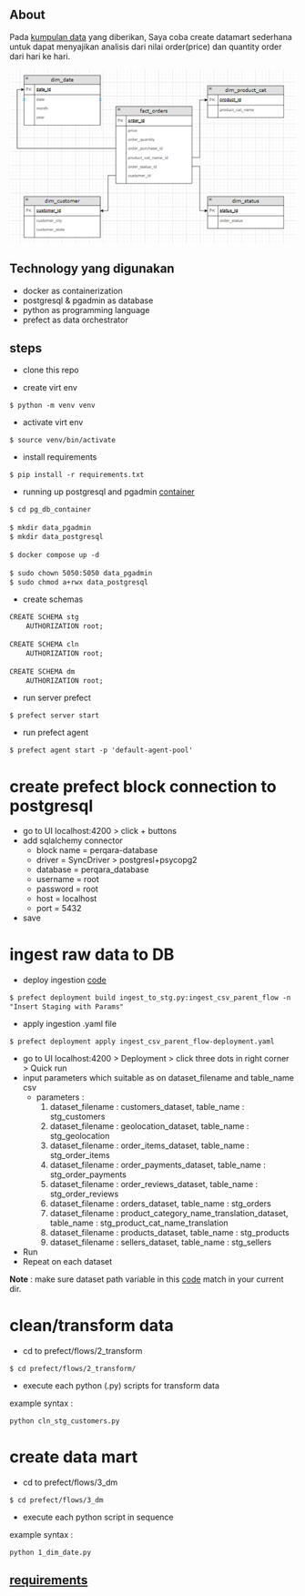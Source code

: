 ## About

Pada [kumpulan data](/data/) yang diberikan, Saya coba create datamart sederhana untuk dapat menyajikan analisis dari nilai order(price) dan quantity order dari hari ke hari.

![stars schema](pic/stars_sch.png)

## Technology yang digunakan
- docker as containerization
- postgresql & pgadmin as database
- python as programming language
- prefect as data orchestrator

## steps

- clone this repo

- create virt env
```
$ python -m venv venv
```

- activate virt env
```
$ source venv/bin/activate
```  

- install requirements
```
$ pip install -r requirements.txt
```

- running up postgresql and pgadmin [container](pg_db_container/docker-compose.yml)
```
$ cd pg_db_container

$ mkdir data_pgadmin
$ mkdir data_postgresql

$ docker compose up -d

$ sudo chown 5050:5050 data_pgadmin
$ sudo chmod a+rwx data_postgresql
```
- create schemas
```
CREATE SCHEMA stg
    AUTHORIZATION root;

CREATE SCHEMA cln
    AUTHORIZATION root;

CREATE SCHEMA dm
    AUTHORIZATION root;
```

- run server prefect

```
$ prefect server start
```
- run prefect agent
```
$ prefect agent start -p 'default-agent-pool'
```


# create prefect block connection to postgresql

- go to UI localhost:4200 > click + buttons
- add sqlalchemy connector
    * block name = perqara-database
    * driver = SyncDriver > postgresl+psycopg2
    * database = perqara_database
    * username = root
    * password = root
    * host = localhost
    * port = 5432
- save

# ingest raw data to DB
- deploy ingestion [code](/prefect/flows/ingest_to_stg/ingest_to_stg.py) 
```
$ prefect deployment build ingest_to_stg.py:ingest_csv_parent_flow -n "Insert Staging with Params"
```
- apply ingestion .yaml file
```
$ prefect deployment apply ingest_csv_parent_flow-deployment.yaml
```
- go to UI localhost:4200 > Deployment > click three dots in right corner > Quick run   
- input parameters which suitable as on dataset_filename and table_name csv 
    * parameters : 
        1. dataset_filename : customers_dataset, 
        table_name : stg_customers
        2. dataset_filename : geolocation_dataset, 
        table_name : stg_geolocation
        3. dataset_filename : order_items_dataset, 
        table_name : stg_order_items
        4. dataset_filename : order_payments_dataset, 
        table_name : stg_order_payments
        5. dataset_filename : order_reviews_dataset, 
        table_name : stg_order_reviews
        6. dataset_filename : orders_dataset, 
        table_name : stg_orders
        7. dataset_filename : product_category_name_translation_dataset, 
        table_name : stg_product_cat_name_translation
        8. dataset_filename : products_dataset, 
        table_name : stg_products
        9. dataset_filename : sellers_dataset, 
        table_name : stg_sellers
- Run
- Repeat on each dataset

**Note** : make sure dataset path variable in this [code](/prefect/flows/ingest_to_stg/ingest_to_stg.py) match in your current dir.

# clean/transform data

- cd to prefect/flows/2_transform
```
$ cd prefect/flows/2_transform/
```
- execute each python (.py) scripts for transform data

example syntax :
``` 
python cln_stg_customers.py 
```

# create data mart

- cd to prefect/flows/3_dm
```
$ cd prefect/flows/3_dm
```
- execute each python script in sequence

example syntax :
``` 
python 1_dim_date.py 
```


## [requirements](requirements.txt)